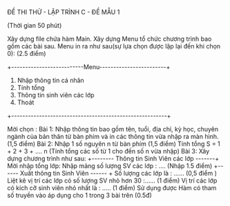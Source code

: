 ĐỀ THI THỬ - LẬP TRÌNH C - ĐỀ MẪU 1

(Thời gian 50 phút)

Xây dựng file chứa hàm Main.
Xây dựng Menu tổ chức chương trình bao gồm các bài sau.
Menu in ra như sau(sự lựa chọn được lặp lại đến khi chọn 0): (2.5 điểm)

+--------------------------Menu------------------------+

1. Nhập thông tin cá nhân
2. Tính tổng
3. Thông tin sinh viên các lớp
0. Thoát

+--------------------------------------------------------+

Mời chọn :
Bài 1: Nhập thông tin bao gồm tên, tuổi, địa chỉ, kỳ học, chuyên ngành của bản thân từ bàn
phím và in các thông tin vừa nhập ra màn hình. (1,5 điểm)
Bài 2: Nhập 1 số nguyên n từ bàn phím (1,5 điểm)
Tính tổng S = 1 + 2 + 3 + …. n (Tính tổng các số từ 1 cho đến số n vừa nhập)
Bài 3: Xây dựng chương trình như sau:
+-------- Thông tin Sinh Viên các lớp -------+
Mời nhập tổng lớp:
Nhập mảng số lượng SV các lớp : ….
(Nhập 1.5 điểm)
+------ Xuất thông tin Sinh Viên ------ +
Số lượng các lớp là : …… (0,5 điểm )
Liệt kê vị trí các lớp có số lượng SV nhỏ hơn 30 :…… (1 điểm)
Vị trí các lớp có kích cỡ sinh viên nhỏ nhất là : ….. (1 điểm)
Sử dụng được Hàm có tham số truyền vào áp dụng cho 1 trong 3 bài trên (0.5đ)
